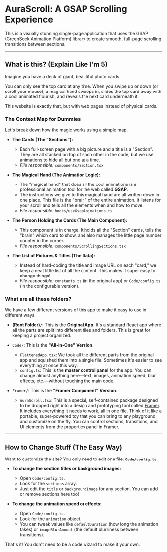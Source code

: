 # AuraScroll: A GSAP Scrolling Experience

This is a visually stunning single-page application that uses the GSAP (GreenSock Animation Platform) library to create smooth, full-page scrolling transitions between sections.

---

## What is this? (Explain Like I'm 5)

Imagine you have a deck of giant, beautiful photo cards.

You can only see the top card at any time. When you swipe up or down (or scroll your mouse), a magical hand swoops in, slides the top card away with a cool animated flourish, and reveals the next card underneath it.

This website is exactly that, but with web pages instead of physical cards.

### The Context Map for Dummies

Let's break down how the magic works using a simple map.

*   **The Cards (The "Sections"):**
    *   Each full-screen page with a big picture and a title is a "Section". They are all stacked on top of each other in the code, but we use animations to hide all but one at a time.
    *   *File responsible:* `components/Section.tsx`

*   **The Magical Hand (The Animation Logic):**
    *   The "magical hand" that does all the cool animations is a professional animation tool for the web called **GSAP**.
    *   The instructions we give to this magical hand are all written down in one place. This file is the "brain" of the entire animation. It listens for your scroll and tells all the elements when and how to move.
    *   *File responsible:* `hooks/useGsapAnimations.ts`

*   **The Person Holding the Cards (The Main Component):**
    *   This component is in charge. It holds all the "Section" cards, tells the "brain" which card to show, and also manages the little page number counter in the corner.
    *   *File responsible:* `components/ScrollingSections.tsx`

*   **The List of Pictures & Titles (The Data):**
    *   Instead of hard-coding the title and image URL on each "card," we keep a neat little list of all the content. This makes it super easy to change things!
    *   *File responsible:* `constants.ts` (in the original app) or `Code/config.ts` (in the configurable version).

### What are all these folders?

We have a few different versions of this app to make it easy to use in different ways.

*   **(Root Folder)`/`**: This is the **Original App**. It's a standard React app where all the parts are split into different files and folders. This is great for keeping a project organized.

*   `Code/`: This is the **"All-in-One" Version**.
    *   `FlattenedApp.tsx`: We took all the different parts from the original app and squished them into a single file. Sometimes it's easier to see everything at once this way.
    *   `config.ts`: This is the **master control panel** for the app. You can change almost anything here—text, images, animation speed, blur effects, etc.—without touching the main code.

*   `Framer/`: This is the **"Framer Component" Version**.
    *   `AuraScroll.tsx`: This is a special, self-contained package designed to be dropped right into a design and prototyping tool called [Framer](https://framer.com). It includes everything it needs to work, all in one file. Think of it like a portable, super-powered toy that you can bring to any playground and customize on the fly. You can control sections, transitions, and UI elements from the properties panel in Framer.

---

## How to Change Stuff (The Easy Way)

Want to customize the site? You only need to edit one file: **`Code/config.ts`**.

*   **To change the section titles or background images:**
    *   Open `Code/config.ts`.
    *   Look for the `sections` array.
    *   Just edit the `title` or `backgroundImage` for any section. You can add or remove sections here too!

*   **To change the animation speed or effects:**
    *   Open `Code/config.ts`.
    *   Look for the `animation` object.
    *   You can tweak values like `defaultDuration` (how long the animation takes) or `imageBlurAmount` (the default blurriness between transitions).

That's it! You don't need to be a code wizard to make it your own.
